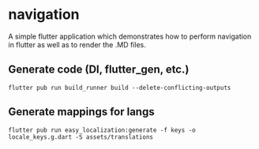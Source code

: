 # navigation

A simple flutter application which demonstrates how to perform navigation in flutter as well as to render the .MD files.

## Generate code (DI, flutter_gen, etc.)
```
flutter pub run build_runner build --delete-conflicting-outputs
```

## Generate mappings for langs
```
flutter pub run easy_localization:generate -f keys -o locale_keys.g.dart -S assets/translations
```
